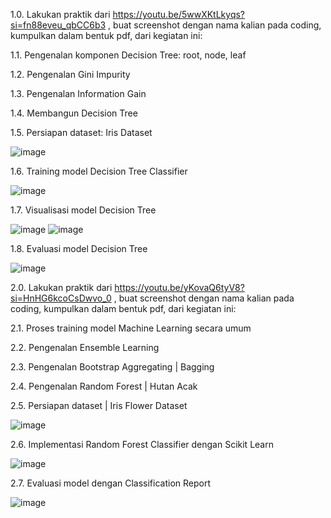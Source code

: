 1.0. Lakukan praktik dari https://youtu.be/5wwXKtLkyqs?si=fn88eveu_qbCC6b3 , buat screenshot dengan nama kalian pada coding, kumpulkan dalam bentuk pdf, dari kegiatan ini:

1.1. Pengenalan komponen Decision Tree: root, node, leaf

1.2. Pengenalan Gini Impurity

1.3. Pengenalan Information Gain

1.4. Membangun Decision Tree

1.5. Persiapan dataset: Iris Dataset

![image](https://github.com/user-attachments/assets/fd72f177-f45c-498b-8d73-1733b26c9454)

1.6. Training model Decision Tree Classifier

![image](https://github.com/user-attachments/assets/3cf9e5d5-5f6f-4620-8d8c-c454bfc0153f)

1.7. Visualisasi model Decision Tree

![image](https://github.com/user-attachments/assets/b02c6959-43ba-4562-9ad9-8d86439d4282)
![image](https://github.com/user-attachments/assets/e1fde5b3-8b7b-4e0e-ac68-febf802d3f05)

1.8. Evaluasi model Decision Tree

![image](https://github.com/user-attachments/assets/543a05d3-af4c-46bf-9064-a34fa68a1987)


2.0. Lakukan praktik dari https://youtu.be/yKovaQ6tyV8?si=HnHG6kcoCsDwvo_0 , buat screenshot dengan nama kalian pada coding, kumpulkan dalam bentuk pdf, dari kegiatan ini:

2.1. Proses training model Machine Learning secara umum

2.2. Pengenalan Ensemble Learning

2.3. Pengenalan Bootstrap Aggregating | Bagging

2.4. Pengenalan Random Forest | Hutan Acak

2.5. Persiapan dataset | Iris Flower Dataset

![image](https://github.com/user-attachments/assets/b93c9c59-108c-43b5-817a-fd96b37d59b7)

2.6. Implementasi Random Forest Classifier dengan Scikit Learn

![image](https://github.com/user-attachments/assets/0248dae0-1f01-4fc6-959e-f49445ccb3e9)

2.7. Evaluasi model  dengan Classification Report

![image](https://github.com/user-attachments/assets/af7ea9f6-da69-49c5-8bf8-fcd7a057c107)

